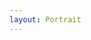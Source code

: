 ```yaml
---
layout: Portrait
---
```


<script type="text/javascript">
    ajaxload('Portrait', 'Begruessung');
</script>
